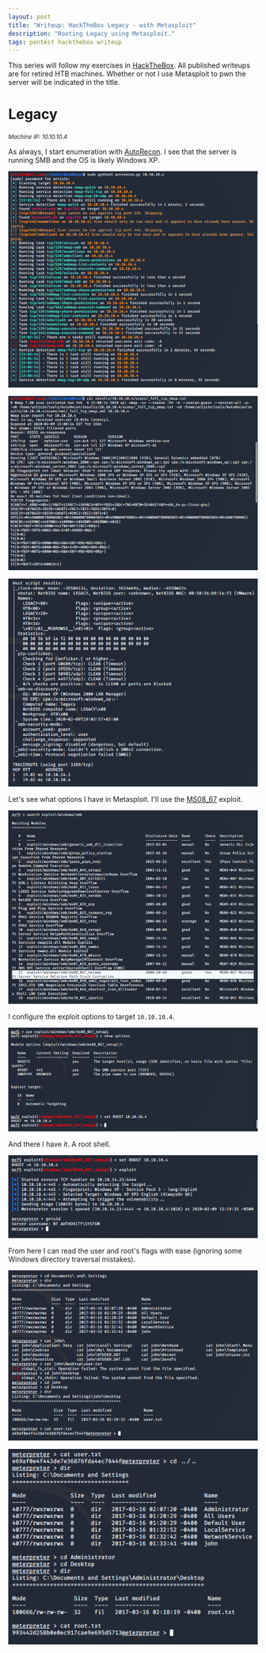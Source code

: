 ```yaml
---
layout: post
title: "Writeup: HackTheBox Legacy - with Metasploit"
description: "Rooting Legacy using Metasploit."
tags: pentest hackthebox writeup
---
```


This series will follow my exercises in [HackTheBox][].
All published writeups are for retired HTB machines.
Whether or not I use Metasploit to pwn the server will be indicated in the title.

# Legacy

_<small>Machine IP: 10.10.10.4</small>_

As always, I start enumeration with [AutoRecon][].
I see that the server is running SMB and the OS is likely Windows XP.

![autorecon results][]

![nmap results][]

![nmap script results][]

Let's see what options I have in Metasploit.
I'll use the [MS08_67][] exploit.

![msf search][]

I configure the exploit options to target `10.10.10.4`.

![msf exploit][]

And there I have it.
A root shell.

![root shell][]

From here I can read the user and root's flags with ease (ignoring some Windows directory traversal mistakes).

![user flag][]

![root flag][]

[autorecon]: https://github.com/Tib3rius/AutoRecon
[hackthebox]: https://www.hackthebox.eu
[ms08_67]: https://docs.microsoft.com/en-us/security-updates/securitybulletins/2008/ms08-067

[autorecon results]: /img/htb/legacy/autorecon.png
[msf exploit]: /img/htb/legacy/msf-exploit-options.png
[msf search]: /img/htb/legacy/msf-search-smb.png
[nmap results]: /img/htb/legacy/full-nmap-results.png
[nmap script results]: /img/htb/legacy/full-nmap-script-results.png
[user flag]: /img/htb/legacy/user-flag.png
[root flag]: /img/htb/legacy/root-flag.png
[root shell]: /img/htb/legacy/root-shell.png
